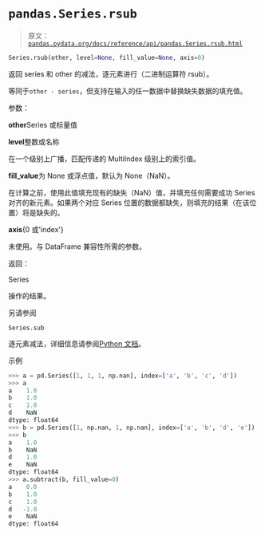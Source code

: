 # `pandas.Series.rsub`

> 原文：[`pandas.pydata.org/docs/reference/api/pandas.Series.rsub.html`](https://pandas.pydata.org/docs/reference/api/pandas.Series.rsub.html)

```py
Series.rsub(other, level=None, fill_value=None, axis=0)
```

返回 series 和 other 的减法，逐元素进行（二进制运算符 rsub）。

等同于`other - series`，但支持在输入的任一数据中替换缺失数据的填充值。

参数：

**other**Series 或标量值

**level**整数或名称

在一个级别上广播，匹配传递的 MultiIndex 级别上的索引值。

**fill_value**为 None 或浮点值，默认为 None（NaN）。

在计算之前，使用此值填充现有的缺失（NaN）值，并填充任何需要成功 Series 对齐的新元素。如果两个对应 Series 位置的数据都缺失，则填充的结果（在该位置）将是缺失的。

**axis**{0 或'index'}

未使用。与 DataFrame 兼容性所需的参数。

返回：

Series

操作的结果。

另请参阅

`Series.sub`

逐元素减法，详细信息请参阅[Python 文档](https://docs.python.org/3/reference/datamodel.html#emulating-numeric-types)。

示例

```py
>>> a = pd.Series([1, 1, 1, np.nan], index=['a', 'b', 'c', 'd'])
>>> a
a    1.0
b    1.0
c    1.0
d    NaN
dtype: float64
>>> b = pd.Series([1, np.nan, 1, np.nan], index=['a', 'b', 'd', 'e'])
>>> b
a    1.0
b    NaN
d    1.0
e    NaN
dtype: float64
>>> a.subtract(b, fill_value=0)
a    0.0
b    1.0
c    1.0
d   -1.0
e    NaN
dtype: float64 
```
